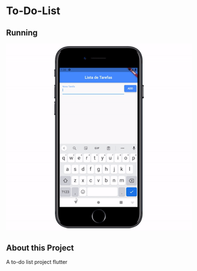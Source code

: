 # To-Do-List
## Running
<p align="center">
  <img alt="Demo" src="https://github.com/devWeslei/To-Do-List/blob/main/assets%20to-do%20list/demo.gif">
</p>


## About this Project
A to-do list project flutter
